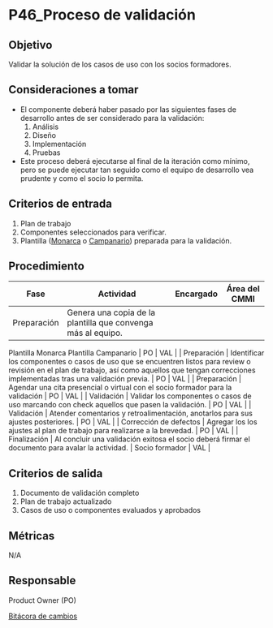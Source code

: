 # P46_Proceso de validación

## Objetivo[](https://ace-software-development.github.io/Manual-de-Operaciones/docs/Plantillas/PL03_Creaci%C3%B3n%20de%20Procesos#objetivo)

Validar la solución de los casos de uso con los socios formadores.

## **Consideraciones a tomar**

- El componente deberá haber pasado por las siguientes fases de desarrollo antes de ser considerado para la validación:
    1. Análisis
    2. Diseño
    3. Implementación
    4. Pruebas
- Este proceso deberá ejecutarse al final de la iteración como mínimo, pero se puede ejecutar tan seguido como el equipo de desarrollo vea prudente y como el socio lo permita.

## **Criterios de entrada**

1. Plan de trabajo
2. Componentes seleccionados para verificar.
3. Plantilla ([Monarca](https://docs.google.com/spreadsheets/d/10TB8GiXUXFdpfjZKSKXmxbBPiv6rzt9Ehg9xWLghsH4/edit#gid=0) o [Campanario](https://docs.google.com/spreadsheets/d/1kqrhBlq6-TjkI6RU7vGmymBDp7Fsa9GBaqawmruWljs/edit)) preparada para la validación.

## **Procedimiento**

| Fase | Actividad  | Encargado  | Área del CMMI |
| --- | --- | --- | --- |
| Preparación | Genera una copia de la plantilla que convenga más al equipo.
Plantilla Monarca
Plantilla Campanario | PO | VAL |
| Preparación | Identificar los componentes o casos de uso que se encuentren listos para review o revisión en el plan de trabajo, así como aquellos que tengan correcciones implementadas tras una validación previa. | PO | VAL |
| Preparación | Agendar una cita presencial o virtual con el socio formador para la validación | PO | VAL |
| Validación | Validar los componentes o casos de uso marcando con check aquellos que pasen la validación. | PO | VAL |
| Validación | Atender comentarios y retroalimentación, anotarlos para sus ajustes posteriores. | PO | VAL |
| Corrección de defectos | Agregar los los ajustes al plan de trabajo para realizarse a la brevedad. | PO | VAL |
| Finalización | Al concluir una validación exitosa el socio deberá firmar el documento para avalar la actividad. | Socio formador | VAL |

## **Criterios de salida**

1. Documento de validación completo
2. Plan de trabajo actualizado
3. Casos de uso o componentes evaluados y aprobados

## **Métricas**

N/A

## **Responsable**

Product Owner (PO)

[Bitácora de cambios](P46_Proceso%20de%20validacio%CC%81n%20751be3be67e24134a293e5eadc460539/Bita%CC%81cora%20de%20cambios%206579e08ac53a4b0b9466abb57b3c6911.csv)